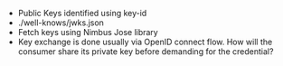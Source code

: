 - Public Keys identified using key-id
- ./well-knows/jwks.json
- Fetch keys using Nimbus Jose library
- Key exchange is done usually via OpenID connect flow. 
How will the consumer share its private key before demanding for the credential?
